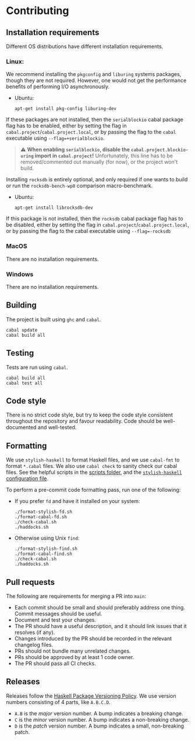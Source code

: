 # Contributing

## Installation requirements

Different OS distributions have different installation requirements.

### Linux:
We recommend installing the `pkgconfig` and `liburing` systems packages, though
they are not required. However, one would not get the performance benefits of
performing I/O asynchronously.

* Ubuntu:
  ```
  apt-get install pkg-config liburing-dev
  ```

If these packages are not installed, then the `serialblockio` cabal package flag
has to be enabled, either by setting the flag in
`cabal.project`/`cabal.project.local`, or by passing the flag to the `cabal`
executable using `--flag=+serialblockio`.

> :warning: **When enabling `serialblockio`, disable the
> `cabal.project.blockio-uring` import in `cabal.project`!** Unfortunately, this
> line has to be removed/commented out manually (for now), or the project won't
> build.

Installing `rocksdb` is entirely optional, and only required if one wants to
build or run the `rocksdb-bench-wp8` comparison macro-benchmark.

* Ubuntu:
  ```
  apt-get install librocksdb-dev
  ```

If this package is not installed, then the `rocksdb` cabal package flag has to
be disabled, either by setting the flag in
`cabal.project`/`cabal.project.local`, or by passing the flag to the cabal
executable using `--flag=-rocksdb`

### MacOS

There are no installation requirements.

### Windows

There are no installation requirements.

## Building

The project is built using `ghc` and `cabal`.

```
cabal update
cabal build all
```

## Testing

Tests are run using `cabal`.

```
cabal build all
cabal test all
```

## Code style

There is no strict code style, but try to keep the code style consistent
throughout the repository and favour readability. Code should be well-documented
and well-tested.

## Formatting

We use `stylish-haskell` to format Haskell files, and we use `cabal-fmt` to
format `*.cabal` files. We also use `cabal check` to sanity check our cabal
files. See the helpful scripts in the [scripts folder](./scripts/), and the
[`stylish-haskell` configuration file](./.stylish-haskell.yaml).

To perform a pre-commit code formatting pass, run one of the following:

  *  If you prefer `fd` and have it installed on your system:
     ```
     ./format-stylish-fd.sh
     ./format-cabal-fd.sh
     ./check-cabal.sh
     ./haddocks.sh
     ```

  *  Otherwise using Unix `find`:
     ```
     ./format-stylish-find.sh
     ./format-cabal-find.sh
     ./check-cabal.sh
     ./haddocks.sh

## Pull requests

The following are requirements for merging a PR into `main`:
* Each commit should be small and should preferably address one thing. Commit
  messages should be useful.
* Document and test your changes.
* The PR should have a useful description, and it should link issues that it
  resolves (if any).
* Changes introduced by the PR should be recorded in the relevant changelog
  files.
* PRs should not bundle many unrelated changes.
* PRs should be approved by at least 1 code owner.
* The PR should pass all CI checks.

## Releases

Releases follow the [Haskell Package Versioning
Policy](https://pvp.haskell.org/). We use version numbers consisting of 4 parts,
like `A.B.C.D`.
* `A.B` is the *major* version number. A bump indicates a breaking change.
* `C` is the *minor* version number. A bump indicates a non-breaking change.
* `D` is the *patch* version number. A bump indicates a small, non-breaking
  patch.
